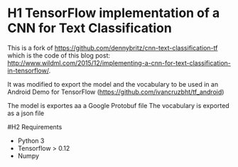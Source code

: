 # H1 TensorFlow implementation of a CNN for Text Classification

This is a fork of https://github.com/dennybritz/cnn-text-classification-tf which is the code of this blog post: http://www.wildml.com/2015/12/implementing-a-cnn-for-text-classification-in-tensorflow/.

It was modified to export the model and the vocabulary to be used in an Android Demo for TensorFlow (https://github.com/ivancruzbht/tf_android)

The model is exportes aa a Google Protobuf file
The vocabulary is exported as a json file

#H2 Requirements

+ Python 3
+ Tensorflow > 0.12
+ Numpy


